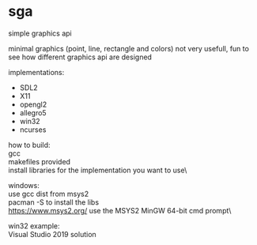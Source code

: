 # sga

simple graphics api 


minimal graphics 
(point, line, rectangle and colors)
not very usefull, fun to see how different graphics api are designed

implementations:
* SDL2
* X11
* opengl2
* allegro5
* win32
* ncurses

how to build:\
gcc\
makefiles provided\
install libraries for the implementation you want to use\

windows:\
use gcc dist from msys2\
pacman -S to install the libs\
https://www.msys2.org/
use the MSYS2 MinGW 64-bit cmd prompt\

win32 example:\
Visual Studio 2019 solution
